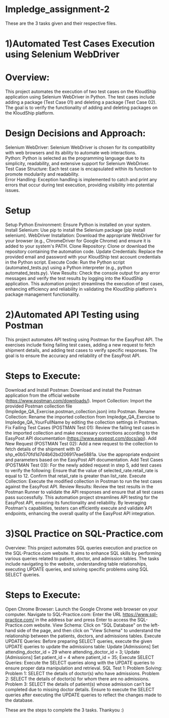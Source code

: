 # Impledge_assignment-2

These are the 3 tasks given and their respective files.

# 1)Automated Test Cases Execution using Selenium WebDriver

# Overview:
This project automates the execution of two test cases on the KloudShip application using Selenium WebDriver in Python. The test cases include adding a package (Test Case 01) and deleting a package (Test Case 02). The goal is to verify the functionality of adding and deleting packages on the KloudShip platform.

# Design Decisions and Approach:
Selenium WebDriver: Selenium WebDriver is chosen for its compatibility with web browsers and its ability to automate web interactions.<br>
Python: Python is selected as the programming language due to its simplicity, readability, and extensive support for Selenium WebDriver.<br>
Test Case Structure: Each test case is encapsulated within its function to promote modularity and readability.<br>
Error Handling: Exception handling is implemented to catch and print any errors that occur during test execution, providing visibility into potential issues.<br>

# Setup
Setup Python Environment: Ensure Python is installed on your system.
Install Selenium: Use pip to install the Selenium package (pip install selenium).
WebDriver Installation: Download the appropriate WebDriver for your browser (e.g., ChromeDriver for Google Chrome) and ensure it is added to your system's PATH.
Clone Repository: Clone or download the repository containing the automation code.
Update Credentials: Replace the provided email and password with your KloudShip test account credentials in the Python script.
Execute Code: Run the Python script (automated_tests.py) using a Python interpreter (e.g., python automated_tests.py).
View Results: Check the console output for any error messages and verify the test results by logging into the KloudShip application.
This automation project streamlines the execution of test cases, enhancing efficiency and reliability in validating the KloudShip platform's package management functionality.

# 2)Automated API Testing using Postman
This project automates API testing using Postman for the EasyPost API. The exercises include fixing failing test cases, adding a new request to fetch shipment details, and adding test cases to verify specific responses. The goal is to ensure the accuracy and reliability of the EasyPost API.

# Steps to Execute:

Download and Install Postman: Download and install the Postman application from the official website (https://www.postman.com/downloads/).
Import Collection: Import the provided Postman collection file (Impledge_QA_Exercise.postman_collection.json) into Postman.
Rename Collection: Rename the imported collection from Impledge_QA_Exercise to Impledge_QA_YourFullName by editing the collection settings in Postman.
Fix Failing Test Cases (POSTMAN Test 01): Review the failing test cases in the imported collection and make necessary corrections according to the EasyPost API documentation (https://www.easypost.com/docs/api).
Add New Request (POSTMAN Test 02): Add a new request to the collection to fetch details of the shipment with ID shp_e0b570fd1d7d4b62bd206917eae5881a. Use the appropriate endpoint and parameters based on the EasyPost API documentation.
Add Test Cases (POSTMAN Test 03): For the newly added request in step 5, add test cases to verify the following:
Ensure that the value of selected_rate.retail_rate is equal to 12.
Confirm that retail_rate is greater than list_rate.
Execute Collection: Execute the modified collection in Postman to run the test cases against the EasyPost API.
Review Results: Review the test results in the Postman Runner to validate the API responses and ensure that all test cases pass successfully.
This automation project streamlines API testing for the EasyPost API, ensuring its functionality and reliability. By leveraging Postman's capabilities, testers can efficiently execute and validate API endpoints, enhancing the overall quality of the EasyPost API integration.

# 3)SQL Practice on SQL-Practice.com

Overview:
This project automates SQL queries execution and practice on the SQL-Practice.com website. It aims to enhance SQL skills by performing various queries related to patient, doctor, and admission tables. The tasks include navigating to the website, understanding table relationships, executing UPDATE queries, and solving specific problems using SQL SELECT queries.

# Steps to Execute:

Open Chrome Browser: Launch the Google Chrome web browser on your computer.
Navigate to SQL-Practice.com: Enter the URL https://www.sql-practice.com/ in the address bar and press Enter to access the SQL-Practice.com website.
View Schema: Click on "SQL Database" on the left-hand side of the page, and then click on "View Schema" to understand the relationship between the patients, doctors, and admissions tables.
Execute UPDATE Queries: Before preparing SELECT queries, execute the given UPDATE queries to update the admissions table:
Update [Admissions] Set attending_doctor_id = 29 where attending_doctor_id = 3;
Update [Admissions] Set patient_id = 4 where patient_id = 35;
Execute SELECT Queries: Execute the SELECT queries along with the UPDATE queries to ensure proper data manipulation and retrieval.
SQL Test 1: Problem Solving:
Problem 1: SELECT the details of doctor(s) who have admissions.
Problem 2: SELECT the details of doctor(s) for whom there are no admissions.
Problem 3: SELECT the details of patient(s) whose admission can't be completed due to missing doctor details.
Ensure to execute the SELECT queries after executing the UPDATE queries to reflect the changes made to the database.

These are the steps to complete the 3 tasks.
Thankyou :)


